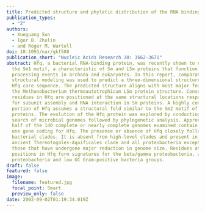 ```yaml
---
title: Predicted structure and phyletic distribution of the RNA binding protein Hfq
publication_types:
  - "2"
authors:
  - Xueguang Sun
  - Igor B. Zhulin
  - and Roger M. Wartell
doi: 10.1093/nar/gkf508
publication_short: "Nucleic Acids Research 30: 3662-3671"
abstract: Hfq, a bacterial RNA-binding protein, was recently shown to contain
  the Sm1 motif, a characteristic of Sm and LSm proteins that function in RNA
  processing events in archaea and eukaryotes. In this report, comparative
  structural modeling was used to predict a three-dimensional structure of the
  Hfq core sequence. The predicted structure aligns with most major features of
  the Methanobacterium thermoautotrophicum LSm protein structure. Conserved
  residues in Hfq are positioned at the same structural locations responsible
  for subunit assembly and RNA interaction in Sm proteins. A highly conserved
  portion of Hfq assumes a structural fold similar to the Sm2 motif of Sm
  proteins. The evolution of the Hfq protein was explored by conducting a BLAST
  search of microbial genomes followed by phylogenetic analysis. Approximately
  half of the 140 complete or nearly complete genomes examined contain at least
  one gene coding for Hfq. The presence or absence of Hfq closely followed major
  bacterial clades. It is absent from high-level clades and present in the
  ancient Thermotogales-Aquificales clade and all proteobacteria except for
  those that have undergone major reduction in genome size. Residues at three
  positions in Hfq form signatures for the beta/gamma proteobacteria, alpha
  proteobacteria and low GC Gram-positive bacteria groups.
draft: false
featured: false
image:
  filename: featured.jpg
  focal_point: Smart
  preview_only: false
date: 2002-09-02T01:19:34.019Z
---
```

